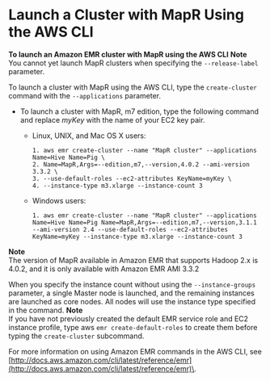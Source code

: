 # Launch a Cluster with MapR Using the AWS CLI<a name="emr-mapr-launch-cli"></a>

**To launch an Amazon EMR cluster with MapR using the AWS CLI**
**Note**  
You cannot yet launch MapR clusters when specifying the `--release-label` parameter\.

To launch a cluster with MapR using the AWS CLI, type the `create-cluster` command with the `--applications` parameter\.
+ To launch a cluster with MapR, m7 edition, type the following command and replace *myKey* with the name of your EC2 key pair\.
  + Linux, UNIX, and Mac OS X users:

    ```
    1. aws emr create-cluster --name "MapR cluster" --applications Name=Hive Name=Pig \
    2. Name=MapR,Args=--edition,m7,--version,4.0.2 --ami-version 3.3.2 \
    3. --use-default-roles --ec2-attributes KeyName=myKey \
    4. --instance-type m3.xlarge --instance-count 3
    ```
  + Windows users:

    ```
    1. aws emr create-cluster --name "MapR cluster" --applications Name=Hive Name=Pig Name=MapR,Args=--edition,m7,--version,3.1.1 --ami-version 2.4 --use-default-roles --ec2-attributes KeyName=myKey --instance-type m3.xlarge --instance-count 3
    ```
**Note**  
The version of MapR available in Amazon EMR that supports Hadoop 2\.x is 4\.0\.2, and it is only available with Amazon EMR AMI 3\.3\.2

  When you specify the instance count without using the `--instance-groups` parameter, a single Master node is launched, and the remaining instances are launched as core nodes\. All nodes will use the instance type specified in the command\.
**Note**  
If you have not previously created the default EMR service role and EC2 instance profile, type aws `emr create-default-roles` to create them before typing the `create-cluster` subcommand\.

  For more information on using Amazon EMR commands in the AWS CLI, see [http://docs.aws.amazon.com/cli/latest/reference/emr](http://docs.aws.amazon.com/cli/latest/reference/emr)\.